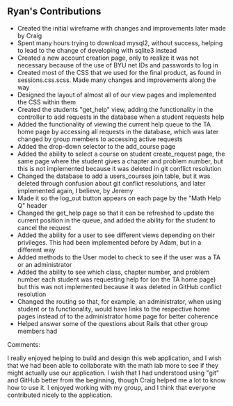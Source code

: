 Ryan's Contributions
--------------------

* Created the initial wireframe with changes and improvements later made by Craig
* Spent many hours trying to download mysql2, without success, helping to lead to the change of developing with sqlite3 instead
* Created a new account creation page, only to realize it was not necessary because of the use of BYU net IDs and passwords to log in
* Created most of the CSS that we used for the final product, as found in sessions.css.scss. Made many changes and improvements along the way
* Designed the layout of almost all of our view pages and implemented the CSS within them
* Created the students "get_help" view, adding the functionality in the controller to add requests in the database when a student requests help
* Added the functionality of viewing the current help queue to the TA home page by accessing all requests in the database, which was later changed by group members to accessing active requests
* Added the drop-down selector to the add_course page
* Added the ability to select a course on student create_request page, the same page where the student gives a chapter and problem number, but this is not implemented because it was deleted in git conflict resolution
* Changed the database to add a users_courses join table, but it was deleted through confusion about git conflict resolutions, and later implemented again, I believe, by Jeremy
* Made it so the log_out button appears on each page by the "Math Help Q" header
* Changed the get_help page so that it can be refreshed to update the current position in the queue, and added the ability for the student to cancel the request
* Added the ability for a user to see different views depending on their privileges. This had been implemented before by Adam, but in a different way
* Added methods to the User model to check to see if the user was a TA or an administrator
* Added the ability to see which class, chapter number, and problem number each student was requesting help for (on the TA home page) but this was not implemented because it was deleted in GitHub conflict resolution
* Changed the routing so that, for example, an administrator, when using student or ta functionality, would have links to the respective home pages instead of to the administrator home page for better coherence
* Helped answer some of the questions about Rails that other group members had

Comments: 

I really enjoyed helping to build and design this web application, and I wish that we had been able to collaborate with the math lab more to see if they might actually use our application. I wish that I had understood using "git" and GitHub better from the beginning, though Craig helped me a lot to know how to use it. I enjoyed working with my group, and I think that everyone contributed nicely to the application.   